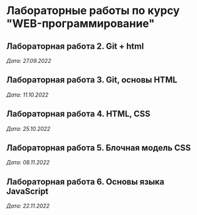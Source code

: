 # Лабораторные работы по курсу "WEB-программирование"

## Лабораторная работа 2. Git + html

*Дата: 27.09.2022*

## Лабораторная работа 3. Git, основы HTML

*Дата: 11.10.2022*

## Лабораторная работа 4. HTML, CSS

*Дата: 25.10.2022*

## Лабораторная работа 5. Блочная модель CSS

*Дата: 08.11.2022*

## Лабораторная работа 6. Основы языка JavaScript

*Дата: 22.11.2022*